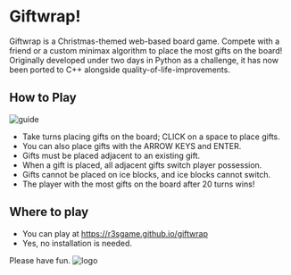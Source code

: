 # Giftwrap!
Giftwrap is a Christmas-themed web-based board game. Compete with a friend or a custom minimax algorithm to place the most gifts on the board! Originally developed under two days in Python as a challenge, it has now been ported to C++ alongside quality-of-life-improvements.

## How to Play
![guide](https://github.com/user-attachments/assets/47260f2a-f0be-49a5-83d8-006634b89f81)
- Take turns placing gifts on the board; CLICK on a space to place gifts.
- You can also place gifts with the ARROW KEYS and ENTER.
- Gifts must be placed adjacent to an existing gift.
- When a gift is placed, all adjacent gifts switch player possession.
- Gifts cannot be placed on ice blocks, and ice blocks cannot switch.
- The player with the most gifts on the board after 20 turns wins!

## Where to play
- You can play at https://r3sgame.github.io/giftwrap
- Yes, no installation is needed.

Please have fun.
![logo](https://github.com/user-attachments/assets/4c5410c0-573f-45a2-a3fe-2e0ee7cb0fee)
